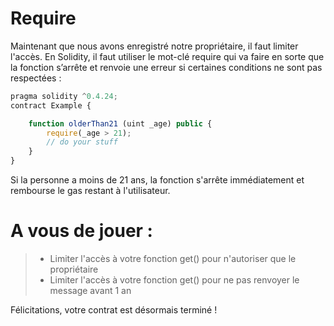 # Require

Maintenant que nous avons enregistré notre propriétaire, il faut limiter l'accès.
En Solidity, il faut utiliser le mot-clé require qui va faire en sorte que la fonction s’arrête et renvoie une erreur si certaines conditions ne sont pas respectées :

```javascript
pragma solidity ^0.4.24;
contract Example {

	function olderThan21 (uint _age) public {
		require(_age > 21);
		// do your stuff
	}
}
```
Si la personne a moins de 21 ans, la fonction s'arrête immédiatement et rembourse le gas restant à l'utilisateur.

# A vous de jouer :
> * Limiter l'accès à votre fonction get() pour n'autoriser que le propriétaire
> * Limiter l'accès à votre fonction get() pour ne pas renvoyer le message avant 1 an

Félicitations, votre contrat est désormais terminé !
